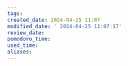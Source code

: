 ```yaml
---
tags: 
created_date: 2024-04-25 11:07
modified_date: ' 2024-04-25 11:07:17'
review_date: 
pomodoro_time: 
used_time: 
aliases:
---
```

